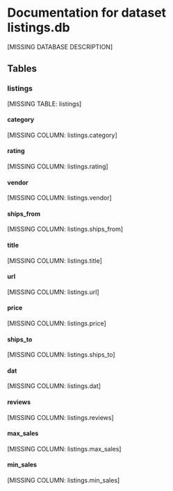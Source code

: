 # Documentation for dataset listings.db

[MISSING DATABASE DESCRIPTION]

## Tables

### listings

[MISSING TABLE: listings]

#### category

[MISSING COLUMN: listings.category]

#### rating

[MISSING COLUMN: listings.rating]

#### vendor

[MISSING COLUMN: listings.vendor]

#### ships_from

[MISSING COLUMN: listings.ships_from]

#### title

[MISSING COLUMN: listings.title]

#### url

[MISSING COLUMN: listings.url]

#### price

[MISSING COLUMN: listings.price]

#### ships_to

[MISSING COLUMN: listings.ships_to]

#### dat

[MISSING COLUMN: listings.dat]

#### reviews

[MISSING COLUMN: listings.reviews]

#### max_sales

[MISSING COLUMN: listings.max_sales]

#### min_sales

[MISSING COLUMN: listings.min_sales]

